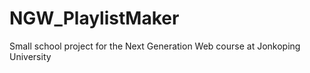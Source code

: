 # NGW_PlaylistMaker
Small school project for the Next Generation Web course at Jonkoping University
